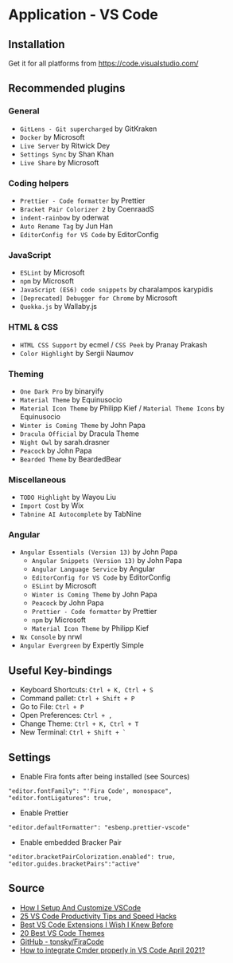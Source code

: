 # Application - VS Code

## Installation

Get it for all platforms from https://code.visualstudio.com/

## Recommended plugins

### General

- `GitLens - Git supercharged` by GitKraken
- `Docker` by Microsoft
- `Live Server` by Ritwick Dey
- `Settings Sync` by Shan Khan
- `Live Share` by Microsoft

### Coding helpers

- `Prettier - Code formatter` by Prettier
- `Bracket Pair Colorizer 2` by CoenraadS
- `indent-rainbow` by oderwat
- `Auto Rename Tag` by Jun Han
- `EditorConfig for VS Code` by EditorConfig

### JavaScript

- `ESLint` by Microsoft
- `npm` by Microsoft
- `JavaScript (ES6) code snippets` by charalampos karypidis
- `[Deprecated] Debugger for Chrome` by Microsoft
- `Quokka.js` by Wallaby.js

### HTML & CSS

- `HTML CSS Support` by ecmel / `CSS Peek` by Pranay Prakash
- `Color Highlight` by Sergii Naumov

### Theming

- `One Dark Pro` by binaryify
- `Material Theme` by Equinusocio
- `Material Icon Theme` by Philipp Kief / `Material Theme Icons` by Equinusocio 
- `Winter is Coming Theme` by John Papa
- `Dracula Official` by Dracula Theme
- `Night Owl` by sarah.drasner
- `Peacock` by John Papa
- `Bearded Theme` by BeardedBear

### Miscellaneous

- `TODO Highlight` by Wayou Liu
- `Import Cost` by Wix
- `Tabnine AI Autocomplete` by TabNine

### Angular

- `Angular Essentials (Version 13)` by John Papa
  - `Angular Snippets (Version 13)` by John Papa
  - `Angular Language Service` by Angular
  - `EditorConfig for VS Code` by EditorConfig
  - `ESLint` by Microsoft
  - `Winter is Coming Theme` by John Papa
  - `Peacock` by John Papa
  - `Prettier - Code formatter` by Prettier
  - `npm` by Microsoft
  - `Material Icon Theme` by Philipp Kief
- `Nx Console` by nrwl
- `Angular Evergreen` by Expertly Simple

## Useful Key-bindings

- Keyboard Shortcuts: `Ctrl + K, Ctrl + S`
- Command pallet: `Ctrl + Shift + P`
- Go to File: `Ctrl + P`
- Open Preferences: `Ctrl + , `
- Change Theme: `Ctrl + K, Ctrl + T`
- New Terminal: ``Ctrl + Shift + ` ``

## Settings

- Enable Fira fonts after being installed (see Sources)
```
"editor.fontFamily": "'Fira Code', monospace",
"editor.fontLigatures": true,
```

- Enable Prettier
```
"editor.defaultFormatter": "esbenp.prettier-vscode"
```

- Enable embedded Bracker Pair
```
"editor.bracketPairColorization.enabled": true,
"editor.guides.bracketPairs":"active"
```

## Source

- [How I Setup And Customize VSCode](https://www.youtube.com/watch?v=VknMxAIbJj4)
- [25 VS Code Productivity Tips and Speed Hacks](https://www.youtube.com/watch?v=ifTF3ags0XI)
- [Best VS Code Extensions I Wish I Knew Before](https://www.youtube.com/watch?v=ZqW8JT1gt4U)
- [20 Best VS Code Themes](https://www.youtube.com/watch?v=gFGCt7sAvLA)
- [GitHub - tonsky/FiraCode](https://github.com/tonsky/FiraCode)
- [How to integrate Cmder properly in VS Code April 2021?](https://stackoverflow.com/questions/67489288/how-to-integrate-cmder-properly-in-vs-code-april-2021)
